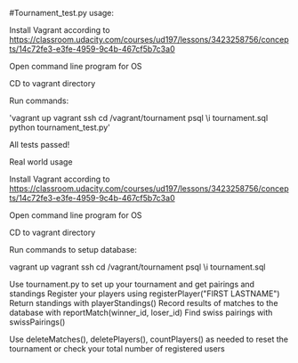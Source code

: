 #Tournament_test.py usage:

Install Vagrant according to https://classroom.udacity.com/courses/ud197/lessons/3423258756/concepts/14c72fe3-e3fe-4959-9c4b-467cf5b7c3a0

Open command line program for OS

CD to vagrant directory

Run commands:

  'vagrant up
  vagrant ssh
  cd /vagrant/tournament
  psql
  \i tournament.sql
  python tournament_test.py'

All tests passed!



Real world usage

Install Vagrant according to https://classroom.udacity.com/courses/ud197/lessons/3423258756/concepts/14c72fe3-e3fe-4959-9c4b-467cf5b7c3a0

Open command line program for OS

CD to vagrant directory

Run commands to setup database:

  vagrant up
  vagrant ssh
  cd /vagrant/tournament
  psql
  \i tournament.sql


Use tournament.py to set up your tournament and get pairings and standings
  Register your players using registerPlayer("FIRST LASTNAME")
  Return standings with playerStandings()
  Record results of matches to the database with reportMatch(winner_id, loser_id)
  Find swiss pairings with swissPairings()

  Use deleteMatches(), deletePlayers(), countPlayers() as needed to reset the tournament
    or check your total number of registered users
